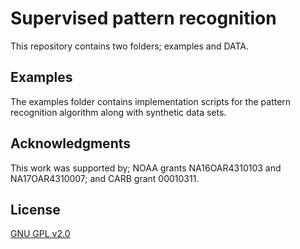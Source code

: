 # Supervised pattern recognition 

This repository contains two folders; examples and DATA.

## Examples
The examples folder contains implementation scripts for the pattern recognition algorithm along with synthetic data sets.

## Acknowledgments
This work was supported by; NOAA grants NA16OAR4310103 and NA17OAR4310007; and CARB grant 00010311.

## License
[GNU GPL v2.0](https://www.gnu.org/licenses/old-licenses/gpl-2.0.en.html)

